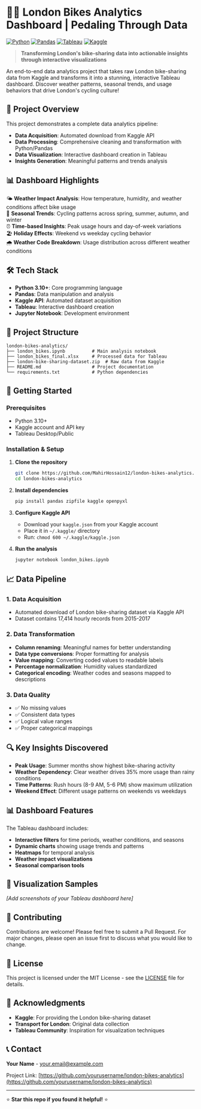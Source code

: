 # 🚴‍♀️ London Bikes Analytics Dashboard | Pedaling Through Data

[![Python](https://img.shields.io/badge/python-v3.10+-blue.svg)](https://www.python.org/downloads/)
[![Pandas](https://img.shields.io/badge/pandas-1.5.0+-green.svg)](https://pandas.pydata.org/)
[![Tableau](https://img.shields.io/badge/Tableau-Dashboard-orange.svg)]([https://www.tableau.com/](https://prod-apsoutheast-b.online.tableau.com/t/mahihossain114-e534c1701f/views/finallondon/Dashboard?:origin=card_share_link&:embed=n))
[![Kaggle](https://img.shields.io/badge/Kaggle-Dataset-20BEFF.svg)]([https://www.kaggle.com/](https://www.kaggle.com/datasets/kalacheva/london-bike-share-usage-dataset))

> **Transforming London's bike-sharing data into actionable insights through interactive visualizations**

An end-to-end data analytics project that takes raw London bike-sharing data from Kaggle and transforms it into a stunning, interactive Tableau dashboard. Discover weather patterns, seasonal trends, and usage behaviors that drive London's cycling culture!

## 🎯 Project Overview

This project demonstrates a complete data analytics pipeline:
- **Data Acquisition**: Automated download from Kaggle API
- **Data Processing**: Comprehensive cleaning and transformation with Python/Pandas
- **Data Visualization**: Interactive dashboard creation in Tableau
- **Insights Generation**: Meaningful patterns and trends analysis

## 📊 Dashboard Highlights

🌤️ **Weather Impact Analysis**: How temperature, humidity, and weather conditions affect bike usage  
📅 **Seasonal Trends**: Cycling patterns across spring, summer, autumn, and winter  
⏰ **Time-based Insights**: Peak usage hours and day-of-week variations  
🏖️ **Holiday Effects**: Weekend vs weekday cycling behavior  
🌧️ **Weather Code Breakdown**: Usage distribution across different weather conditions

## 🛠️ Tech Stack

- **Python 3.10+**: Core programming language
- **Pandas**: Data manipulation and analysis
- **Kaggle API**: Automated dataset acquisition
- **Tableau**: Interactive dashboard creation
- **Jupyter Notebook**: Development environment

## 📁 Project Structure

```
london-bikes-analytics/
├── london_bikes.ipynb          # Main analysis notebook
├── london_bikes_final.xlsx     # Processed data for Tableau
├── london-bike-sharing-dataset.zip  # Raw data from Kaggle
├── README.md                   # Project documentation
└── requirements.txt            # Python dependencies
```

## 🚀 Getting Started

### Prerequisites
- Python 3.10+
- Kaggle account and API key
- Tableau Desktop/Public

### Installation & Setup

1. **Clone the repository**
   ```bash
   git clone https://github.com/MahirHossain12/london-bikes-analytics.git
   cd london-bikes-analytics
   ```

2. **Install dependencies**
   ```bash
   pip install pandas zipfile kaggle openpyxl
   ```

3. **Configure Kaggle API**
   - Download your `kaggle.json` from your Kaggle account
   - Place it in `~/.kaggle/` directory
   - Run: `chmod 600 ~/.kaggle/kaggle.json`

4. **Run the analysis**
   ```bash
   jupyter notebook london_bikes.ipynb
   ```

## 📈 Data Pipeline

### 1. Data Acquisition
- Automated download of London bike-sharing dataset via Kaggle API
- Dataset contains 17,414 hourly records from 2015-2017

### 2. Data Transformation
- **Column renaming**: Meaningful names for better understanding
- **Data type conversions**: Proper formatting for analysis
- **Value mapping**: Converting coded values to readable labels
- **Percentage normalization**: Humidity values standardized
- **Categorical encoding**: Weather codes and seasons mapped to descriptions

### 3. Data Quality
- ✅ No missing values
- ✅ Consistent data types
- ✅ Logical value ranges
- ✅ Proper categorical mappings

## 🔍 Key Insights Discovered

- **Peak Usage**: Summer months show highest bike-sharing activity
- **Weather Dependency**: Clear weather drives 35% more usage than rainy conditions
- **Time Patterns**: Rush hours (8-9 AM, 5-6 PM) show maximum utilization
- **Weekend Effect**: Different usage patterns on weekends vs weekdays

## 📊 Dashboard Features

The Tableau dashboard includes:
- **Interactive filters** for time periods, weather conditions, and seasons
- **Dynamic charts** showing usage trends and patterns
- **Heatmaps** for temporal analysis
- **Weather impact visualizations**
- **Seasonal comparison tools**

## 🎨 Visualization Samples

*[Add screenshots of your Tableau dashboard here]*

## 🤝 Contributing

Contributions are welcome! Please feel free to submit a Pull Request. For major changes, please open an issue first to discuss what you would like to change.

## 📄 License

This project is licensed under the MIT License - see the [LICENSE](LICENSE) file for details.

## 🙏 Acknowledgments

- **Kaggle**: For providing the London bike-sharing dataset
- **Transport for London**: Original data collection
- **Tableau Community**: Inspiration for visualization techniques

## 📞 Contact

**Your Name** - [your.email@example.com](mailto:your.email@example.com)

Project Link: [https://github.com/yourusername/london-bikes-analytics](https://github.com/yourusername/london-bikes-analytics)

---
⭐ **Star this repo if you found it helpful!** ⭐
